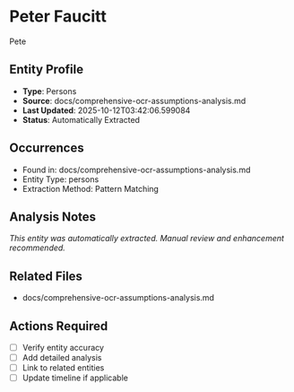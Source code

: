 # Peter Faucitt
Pete

## Entity Profile
- **Type**: Persons
- **Source**: docs/comprehensive-ocr-assumptions-analysis.md
- **Last Updated**: 2025-10-12T03:42:06.599084
- **Status**: Automatically Extracted

## Occurrences
- Found in: docs/comprehensive-ocr-assumptions-analysis.md
- Entity Type: persons
- Extraction Method: Pattern Matching

## Analysis Notes
*This entity was automatically extracted. Manual review and enhancement recommended.*

## Related Files
- docs/comprehensive-ocr-assumptions-analysis.md

## Actions Required
- [ ] Verify entity accuracy
- [ ] Add detailed analysis
- [ ] Link to related entities
- [ ] Update timeline if applicable
